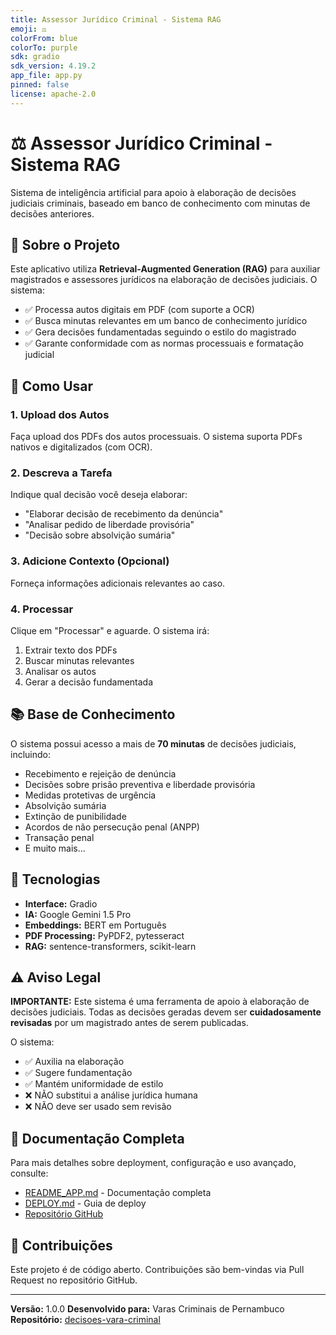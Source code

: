 ```yaml
---
title: Assessor Jurídico Criminal - Sistema RAG
emoji: ⚖️
colorFrom: blue
colorTo: purple
sdk: gradio
sdk_version: 4.19.2
app_file: app.py
pinned: false
license: apache-2.0
---
```


# ⚖️ Assessor Jurídico Criminal - Sistema RAG

Sistema de inteligência artificial para apoio à elaboração de decisões judiciais criminais, baseado em banco de conhecimento com minutas de decisões anteriores.

## 🎯 Sobre o Projeto

Este aplicativo utiliza **Retrieval-Augmented Generation (RAG)** para auxiliar magistrados e assessores jurídicos na elaboração de decisões judiciais. O sistema:

- ✅ Processa autos digitais em PDF (com suporte a OCR)
- ✅ Busca minutas relevantes em um banco de conhecimento jurídico
- ✅ Gera decisões fundamentadas seguindo o estilo do magistrado
- ✅ Garante conformidade com as normas processuais e formatação judicial

## 🚀 Como Usar

### 1. **Upload dos Autos**
Faça upload dos PDFs dos autos processuais. O sistema suporta PDFs nativos e digitalizados (com OCR).

### 2. **Descreva a Tarefa**
Indique qual decisão você deseja elaborar:
- "Elaborar decisão de recebimento da denúncia"
- "Analisar pedido de liberdade provisória"
- "Decisão sobre absolvição sumária"

### 3. **Adicione Contexto (Opcional)**
Forneça informações adicionais relevantes ao caso.

### 4. **Processar**
Clique em "Processar" e aguarde. O sistema irá:
1. Extrair texto dos PDFs
2. Buscar minutas relevantes
3. Analisar os autos
4. Gerar a decisão fundamentada

## 📚 Base de Conhecimento

O sistema possui acesso a mais de **70 minutas** de decisões judiciais, incluindo:

- Recebimento e rejeição de denúncia
- Decisões sobre prisão preventiva e liberdade provisória
- Medidas protetivas de urgência
- Absolvição sumária
- Extinção de punibilidade
- Acordos de não persecução penal (ANPP)
- Transação penal
- E muito mais...

## 🔧 Tecnologias

- **Interface:** Gradio
- **IA:** Google Gemini 1.5 Pro
- **Embeddings:** BERT em Português
- **PDF Processing:** PyPDF2, pytesseract
- **RAG:** sentence-transformers, scikit-learn

## ⚠️ Aviso Legal

**IMPORTANTE:** Este sistema é uma ferramenta de apoio à elaboração de decisões judiciais. Todas as decisões geradas devem ser **cuidadosamente revisadas** por um magistrado antes de serem publicadas.

O sistema:
- ✅ Auxilia na elaboração
- ✅ Sugere fundamentação
- ✅ Mantém uniformidade de estilo
- ❌ NÃO substitui a análise jurídica humana
- ❌ NÃO deve ser usado sem revisão

## 📖 Documentação Completa

Para mais detalhes sobre deployment, configuração e uso avançado, consulte:
- [README_APP.md](README_APP.md) - Documentação completa
- [DEPLOY.md](DEPLOY.md) - Guia de deploy
- [Repositório GitHub](https://github.com/HugoDiasdSi/decisoes-vara-criminal)

## 🤝 Contribuições

Este projeto é de código aberto. Contribuições são bem-vindas via Pull Request no repositório GitHub.

---

**Versão:** 1.0.0
**Desenvolvido para:** Varas Criminais de Pernambuco
**Repositório:** [decisoes-vara-criminal](https://github.com/HugoDiasdSi/decisoes-vara-criminal)
